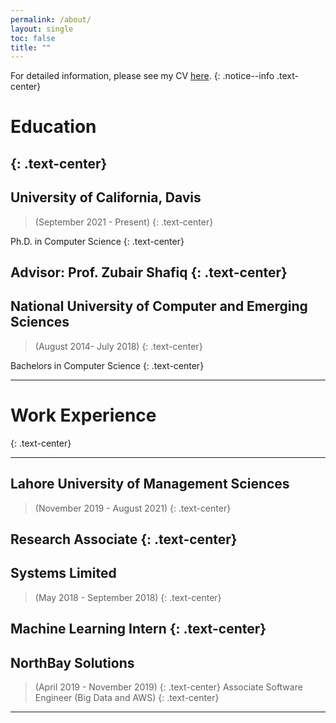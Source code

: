 ```yaml
---
permalink: /about/
layout: single
toc: false
title: ""
---
```

For detailed information, please see my CV [here](../assets/docs/CV.pdf).
{: .notice--info .text-center}

# Education
{: .text-center}
---
## **University of California, Davis**
>(September 2021 - Present)
{: .text-center}

Ph.D. in Computer Science
{: .text-center}

**Advisor:** Prof. Zubair Shafiq
{: .text-center}
---

## **National University of Computer and Emerging Sciences**
> (August 2014- July 2018)
{: .text-center}

Bachelors in Computer Science
{: .text-center}

---
# Work Experience
{: .text-center}

---
## **Lahore University of Management Sciences**
> (November 2019 - August 2021)
{: .text-center}

Research Associate
{: .text-center}
---

## **Systems Limited**
> (May 2018 - September 2018)
{: .text-center}

Machine Learning Intern
{: .text-center}
---
## **NorthBay Solutions**
> (April 2019 - November 2019)
{: .text-center}
Associate Software Engineer (Big Data and AWS)
{: .text-center}
---